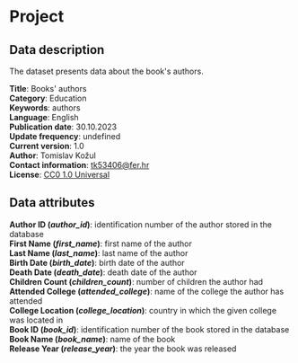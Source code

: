 # Project


## Data description
The dataset presents data about the book's authors.

<strong>Title</strong>: Books' authors\
<strong>Category</strong>: Education\
<strong>Keywords</strong>: authors\
<strong>Language</strong>: English\
<strong>Publication date</strong>: 30.10.2023\
<strong>Update frequency</strong>: undefined\
<strong>Current version</strong>: 1.0\
<strong>Author</strong>: Tomislav Kožul\
<strong>Contact information</strong>: tk53406@fer.hr\
<strong>License</strong>: [CC0 1.0 Universal](https://creativecommons.org/publicdomain/zero/1.0/deed.en)

## Data attributes
<strong>Author ID (<em>author_id</em>)</strong>: identification number of the author stored in the database\
<strong>First Name (<em>first_name</em>)</strong>: first name of the author\
<strong>Last Name (<em>last_name</em>)</strong>: last name of the author\
<strong>Birth Date (<em>birth_date</em>)</strong>: birth date of the author\
<strong>Death Date (<em>death_date</em>)</strong>: death date of the author\
<strong>Children Count (<em>children_count</em>)</strong>: number of children the author had\
<strong>Attended College (<em>attended_college</em>)</strong>: name of the college the author has attended\
<strong>College Location (<em>college_location</em>)</strong>: country in which the given college was located in\
<strong>Book ID (<em>book_id</em>)</strong>: identification number of the book stored in the database\
<strong>Book Name (<em>book_name</em>)</strong>: name of the book\
<strong>Release Year (<em>release_year</em>)</strong>: the year the book was released
